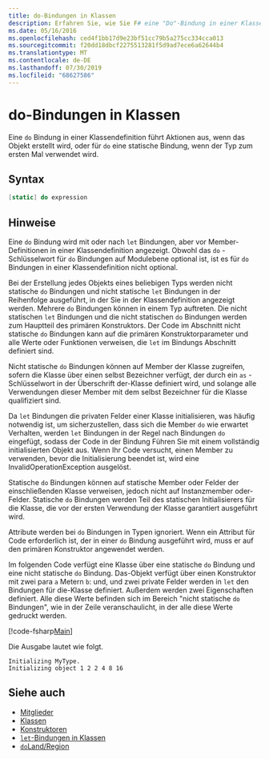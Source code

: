 ```yaml
---
title: do-Bindungen in Klassen
description: Erfahren Sie, wie Sie F# eine "Do"-Bindung in einer Klassendefinition verwenden, die Aktionen ausführt, wenn das Objekt erstellt wird oder wenn der Typ zum ersten Mal verwendet wird.
ms.date: 05/16/2016
ms.openlocfilehash: ced4f1bb17d9e23bf51cc79b5a275cc334cca013
ms.sourcegitcommit: f20dd18dbcf2275513281f5d9ad7ece6a62644b4
ms.translationtype: MT
ms.contentlocale: de-DE
ms.lasthandoff: 07/30/2019
ms.locfileid: "68627586"
---
```

# <a name="do-bindings-in-classes"></a>do-Bindungen in Klassen

Eine `do` Bindung in einer Klassendefinition führt Aktionen aus, wenn das Objekt erstellt wird, oder für `do` eine statische Bindung, wenn der Typ zum ersten Mal verwendet wird.

## <a name="syntax"></a>Syntax

```fsharp
[static] do expression
```

## <a name="remarks"></a>Hinweise

Eine `do` Bindung wird mit oder nach `let` Bindungen, aber vor Member-Definitionen in einer Klassendefinition angezeigt. Obwohl das `do` -Schlüsselwort für `do` Bindungen auf Modulebene optional ist, ist es für `do` Bindungen in einer Klassendefinition nicht optional.

Bei der Erstellung jedes Objekts eines beliebigen Typs werden nicht statische `do` Bindungen und nicht statische `let` Bindungen in der Reihenfolge ausgeführt, in der Sie in der Klassendefinition angezeigt werden. Mehrere `do` Bindungen können in einem Typ auftreten. Die nicht statischen `let` Bindungen und die nicht statischen `do` Bindungen werden zum Hauptteil des primären Konstruktors. Der Code im Abschnitt nicht statische `do` Bindungen kann auf die primären Konstruktorparameter und alle Werte oder Funktionen verweisen, die `let` im Bindungs Abschnitt definiert sind.

Nicht statische `do` Bindungen können auf Member der Klasse zugreifen, sofern die Klasse über einen selbst Bezeichner verfügt, der durch ein `as` -Schlüsselwort in der Überschrift der-Klasse definiert wird, und solange alle Verwendungen dieser Member mit dem selbst Bezeichner für die Klasse qualifiziert sind.

Da `let` Bindungen die privaten Felder einer Klasse initialisieren, was häufig notwendig ist, um sicherzustellen, dass sich die Member `do` wie erwartet Verhalten, werden `let` Bindungen in der Regel nach Bindungen `do` eingefügt, sodass der Code in der Bindung Führen Sie mit einem vollständig initialisierten Objekt aus. Wenn Ihr Code versucht, einen Member zu verwenden, bevor die Initialisierung beendet ist, wird eine InvalidOperationException ausgelöst.

Statische `do` Bindungen können auf statische Member oder Felder der einschließenden Klasse verweisen, jedoch nicht auf Instanzmember oder-Felder. Statische `do` Bindungen werden Teil des statischen Initialisierers für die Klasse, die vor der ersten Verwendung der Klasse garantiert ausgeführt wird.

Attribute werden bei `do` Bindungen in Typen ignoriert. Wenn ein Attribut für Code erforderlich ist, der in einer `do` Bindung ausgeführt wird, muss er auf den primären Konstruktor angewendet werden.

Im folgenden Code verfügt eine Klasse über eine statische `do` Bindung und eine nicht statische `do` Bindung. Das-Objekt verfügt über einen Konstruktor mit zwei para `a` Metern `b`: und, und zwei private Felder werden in `let` den Bindungen für die-Klasse definiert. Außerdem werden zwei Eigenschaften definiert. Alle diese Werte befinden sich im Bereich "nicht statische `do` Bindungen", wie in der Zeile veranschaulicht, in der alle diese Werte gedruckt werden.

[!code-fsharp[Main](~/samples/snippets/fsharp/lang-ref-1/snippet3101.fs)]

Die Ausgabe lautet wie folgt.

```console
Initializing MyType.
Initializing object 1 2 2 4 8 16
```

## <a name="see-also"></a>Siehe auch

- [Mitglieder](index.md)
- [Klassen](../classes.md)
- [Konstruktoren](constructors.md)
- [`let`-Bindungen in Klassen](let-bindings-in-classes.md)
- [`do`Land/Region](../functions/do-Bindings.md)
